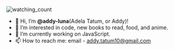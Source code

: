 <img src="https://komarev.com/ghpvc/?username=addy-luna&color=brightgreen" alt="watching_count" />


- 👋 Hi, I’m <b>@addy-luna</b>(Adela Tatum, or Addy)!
- 👀 I’m interested in code, new books to read, food, and anime.
- 🌱 I’m currently working on JavaScript.
- 📫 How to reach me: email - addy.tatum10@gmail.com

<!---
addy-luna/addy-luna is a ✨ special ✨ repository because its `README.md` (this file) appears on your GitHub profile.
You can click the Preview link to take a look at your changes.
--->

